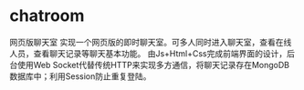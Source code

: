 # chatroom
网页版聊天室
实现一个网页版的即时聊天室。可多人同时进入聊天室，查看在线人员，查看聊天记录等聊天基本功能。
由Js+Html+Css完成前端界面的设计，后台使用Web Socket代替传统HTTP来实现多方通信，将聊天记录存在MongoDB数据库中；利用Session防止重复登陆。
